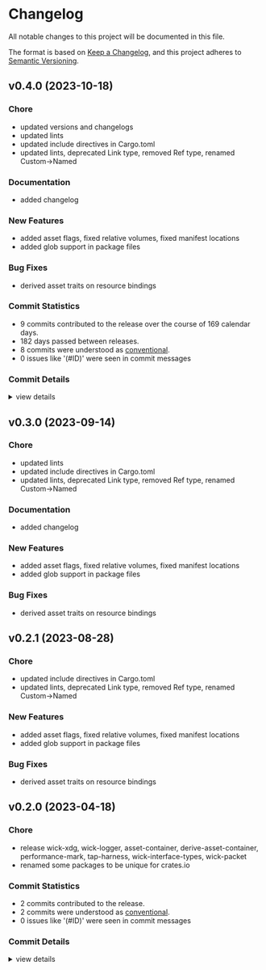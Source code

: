 # Changelog

All notable changes to this project will be documented in this file.

The format is based on [Keep a Changelog](https://keepachangelog.com/en/1.0.0/),
and this project adheres to [Semantic Versioning](https://semver.org/spec/v2.0.0.html).

## v0.4.0 (2023-10-18)

### Chore

 - <csr-id-35ff51b8a93c27475765a7eb65c23256f4f93d67/> updated versions and changelogs
 - <csr-id-7bb686524f6adaaebbd3d6502ee24c0d5f6efc7c/> updated lints
 - <csr-id-4090c8fa7fba8254570cc10024fd8a6b15c076ab/> updated include directives in Cargo.toml
 - <csr-id-eb26a1586f0e00137bbd9ee608cd15d3cde074d0/> updated lints, deprecated Link type, removed Ref type, renamed Custom->Named

### Documentation

 - <csr-id-37905206a10ff16406b77ad296d467ebf76fc8fb/> added changelog

### New Features

 - <csr-id-3dd4cdb6ff02a5ccdeb32d28522a8a0fe24e3d08/> added asset flags, fixed relative volumes, fixed manifest locations
 - <csr-id-53ff1dd49057a0b7cb45deff02b350d8f1b2970e/> added glob support in package files

### Bug Fixes

 - <csr-id-76331ad61955d86a5776b742f7cec8d163daeb2f/> derived asset traits on resource bindings

### Commit Statistics

<csr-read-only-do-not-edit/>

 - 9 commits contributed to the release over the course of 169 calendar days.
 - 182 days passed between releases.
 - 8 commits were understood as [conventional](https://www.conventionalcommits.org).
 - 0 issues like '(#ID)' were seen in commit messages

### Commit Details

<csr-read-only-do-not-edit/>

<details><summary>view details</summary>

 * **Uncategorized**
    - Updated versions and changelogs ([`35ff51b`](https://github.com/candlecorp/wick/commit/35ff51b8a93c27475765a7eb65c23256f4f93d67))
    - Updated lints ([`7bb6865`](https://github.com/candlecorp/wick/commit/7bb686524f6adaaebbd3d6502ee24c0d5f6efc7c))
    - Merge remote-tracking branch 'refs/remotes/origin/main' ([`344b60c`](https://github.com/candlecorp/wick/commit/344b60c854bd33f1d267c7f422378e2716496ba6))
    - Added changelog ([`3790520`](https://github.com/candlecorp/wick/commit/37905206a10ff16406b77ad296d467ebf76fc8fb))
    - Updated include directives in Cargo.toml ([`4090c8f`](https://github.com/candlecorp/wick/commit/4090c8fa7fba8254570cc10024fd8a6b15c076ab))
    - Updated lints, deprecated Link type, removed Ref type, renamed Custom->Named ([`eb26a15`](https://github.com/candlecorp/wick/commit/eb26a1586f0e00137bbd9ee608cd15d3cde074d0))
    - Derived asset traits on resource bindings ([`76331ad`](https://github.com/candlecorp/wick/commit/76331ad61955d86a5776b742f7cec8d163daeb2f))
    - Added asset flags, fixed relative volumes, fixed manifest locations ([`3dd4cdb`](https://github.com/candlecorp/wick/commit/3dd4cdb6ff02a5ccdeb32d28522a8a0fe24e3d08))
    - Added glob support in package files ([`53ff1dd`](https://github.com/candlecorp/wick/commit/53ff1dd49057a0b7cb45deff02b350d8f1b2970e))
</details>

## v0.3.0 (2023-09-14)

<csr-id-7bb686524f6adaaebbd3d6502ee24c0d5f6efc7c/>
<csr-id-4090c8fa7fba8254570cc10024fd8a6b15c076ab/>
<csr-id-eb26a1586f0e00137bbd9ee608cd15d3cde074d0/>

### Chore

 - <csr-id-7bb686524f6adaaebbd3d6502ee24c0d5f6efc7c/> updated lints
 - <csr-id-4090c8fa7fba8254570cc10024fd8a6b15c076ab/> updated include directives in Cargo.toml
 - <csr-id-eb26a1586f0e00137bbd9ee608cd15d3cde074d0/> updated lints, deprecated Link type, removed Ref type, renamed Custom->Named

### Documentation

 - <csr-id-37905206a10ff16406b77ad296d467ebf76fc8fb/> added changelog

### New Features

 - <csr-id-3dd4cdb6ff02a5ccdeb32d28522a8a0fe24e3d08/> added asset flags, fixed relative volumes, fixed manifest locations
 - <csr-id-53ff1dd49057a0b7cb45deff02b350d8f1b2970e/> added glob support in package files

### Bug Fixes

 - <csr-id-76331ad61955d86a5776b742f7cec8d163daeb2f/> derived asset traits on resource bindings

## v0.2.1 (2023-08-28)

<csr-id-4090c8fa7fba8254570cc10024fd8a6b15c076ab/>
<csr-id-eb26a1586f0e00137bbd9ee608cd15d3cde074d0/>

### Chore

 - <csr-id-4090c8fa7fba8254570cc10024fd8a6b15c076ab/> updated include directives in Cargo.toml
 - <csr-id-eb26a1586f0e00137bbd9ee608cd15d3cde074d0/> updated lints, deprecated Link type, removed Ref type, renamed Custom->Named

### New Features

 - <csr-id-3dd4cdb6ff02a5ccdeb32d28522a8a0fe24e3d08/> added asset flags, fixed relative volumes, fixed manifest locations
 - <csr-id-53ff1dd49057a0b7cb45deff02b350d8f1b2970e/> added glob support in package files

### Bug Fixes

 - <csr-id-76331ad61955d86a5776b742f7cec8d163daeb2f/> derived asset traits on resource bindings

## v0.2.0 (2023-04-18)

<csr-id-35047c3a741b00d88c4abc2ed3749af040a83671/>
<csr-id-45c7b192ab740c7b1c0f60466e73e3f6cb9d21be/>

### Chore

 - <csr-id-35047c3a741b00d88c4abc2ed3749af040a83671/> release wick-xdg, wick-logger, asset-container, derive-asset-container, performance-mark, tap-harness, wick-interface-types, wick-packet
 - <csr-id-45c7b192ab740c7b1c0f60466e73e3f6cb9d21be/> renamed some packages to be unique for crates.io

### Commit Statistics

<csr-read-only-do-not-edit/>

 - 2 commits contributed to the release.
 - 2 commits were understood as [conventional](https://www.conventionalcommits.org).
 - 0 issues like '(#ID)' were seen in commit messages

### Commit Details

<csr-read-only-do-not-edit/>

<details><summary>view details</summary>

 * **Uncategorized**
    - Release wick-xdg, wick-logger, asset-container, derive-asset-container, performance-mark, tap-harness, wick-interface-types, wick-packet ([`35047c3`](https://github.com/candlecorp/wick/commit/35047c3a741b00d88c4abc2ed3749af040a83671))
    - Renamed some packages to be unique for crates.io ([`45c7b19`](https://github.com/candlecorp/wick/commit/45c7b192ab740c7b1c0f60466e73e3f6cb9d21be))
</details>


